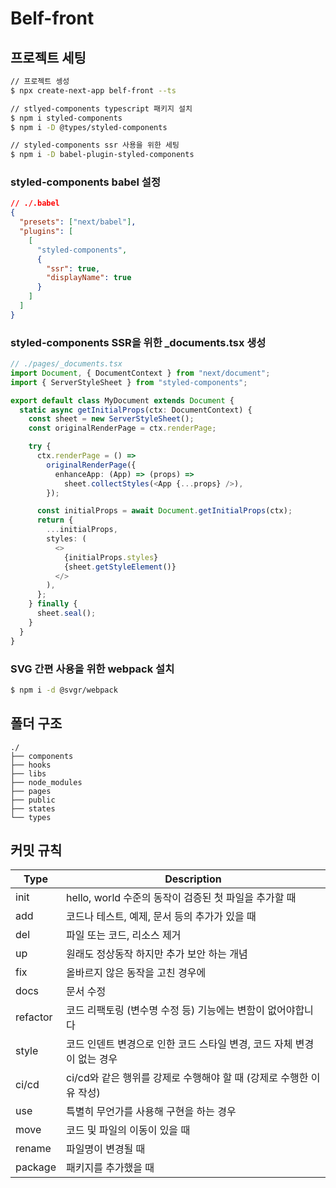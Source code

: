 # Belf-front

## 프로젝트 세팅

```bash
// 프로젝트 셍성
$ npx create-next-app belf-front --ts

// stlyed-components typescript 패키지 설치
$ npm i styled-components
$ npm i -D @types/styled-components

// styled-components ssr 사용을 위한 세팅
$ npm i -D babel-plugin-styled-components
```

### styled-components babel 설정

```json
// ./.babel
{
  "presets": ["next/babel"],
  "plugins": [
    [
      "styled-components",
      {
        "ssr": true,
        "displayName": true
      }
    ]
  ]
}
```

### styled-components SSR을 위한 \_documents.tsx 생성

```ts
// ./pages/_documents.tsx
import Document, { DocumentContext } from "next/document";
import { ServerStyleSheet } from "styled-components";

export default class MyDocument extends Document {
  static async getInitialProps(ctx: DocumentContext) {
    const sheet = new ServerStyleSheet();
    const originalRenderPage = ctx.renderPage;

    try {
      ctx.renderPage = () =>
        originalRenderPage({
          enhanceApp: (App) => (props) =>
            sheet.collectStyles(<App {...props} />),
        });

      const initialProps = await Document.getInitialProps(ctx);
      return {
        ...initialProps,
        styles: (
          <>
            {initialProps.styles}
            {sheet.getStyleElement()}
          </>
        ),
      };
    } finally {
      sheet.seal();
    }
  }
}
```

### SVG 간편 사용을 위한 webpack 설치

```bash
$ npm i -d @svgr/webpack
```

## 폴더 구조

```text
./
├── components
├── hooks
├── libs
├── node_modules
├── pages
├── public
├── states
└── types
```

## 커밋 규칙

| Type     | Description                                                            |
| -------- | ---------------------------------------------------------------------- |
| init     | hello, world 수준의 동작이 검증된 첫 파일을 추가할 때                  |
| add      | 코드나 테스트, 예제, 문서 등의 추가가 있을 때                          |
| del      | 파일 또는 코드, 리소스 제거                                            |
| up       | 원래도 정상동작 하지만 추가 보안 하는 개념                             |
| fix      | 올바르지 않은 동작을 고친 경우에                                       |
| docs     | 문서 수정                                                              |
| refactor | 코드 리팩토링 (변수명 수정 등) 기능에는 변함이 없어야합니다            |
| style    | 코드 인덴트 변경으로 인한 코드 스타일 변경, 코드 자체 변경이 없는 경우 |
| ci/cd    | ci/cd와 같은 행위를 강제로 수행해야 할 때 (강제로 수행한 이유 작성)    |
| use      | 특별히 무언가를 사용해 구현을 하는 경우                                |
| move     | 코드 및 파일의 이동이 있을 때                                          |
| rename   | 파일명이 변경될 때                                                     |
| package  | 패키지를 추가했을 때                                                   |
